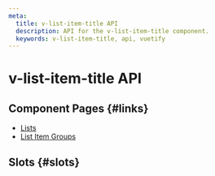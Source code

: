 ```yaml
---
meta:
  title: v-list-item-title API
  description: API for the v-list-item-title component.
  keywords: v-list-item-title, api, vuetify
---
```


# v-list-item-title API

<entry-ad />

## Component Pages {#links}

- [Lists](components/lists)
- [List Item Groups](components/list-item-groups)

## Slots {#slots}

<api-section name="v-list-item-title" section="slots" />

<backmatter />
